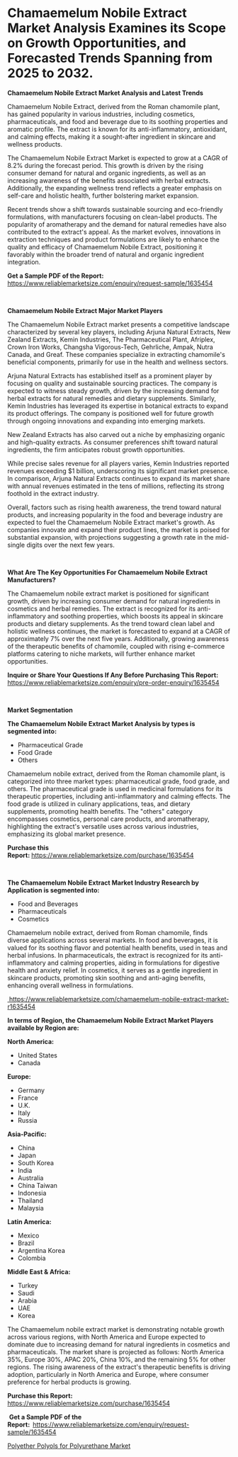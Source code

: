 <p><h1>Chamaemelum Nobile Extract Market Analysis Examines its Scope on Growth Opportunities, and Forecasted Trends Spanning from 2025 to 2032.</h1></p><p><strong>Chamaemelum Nobile Extract Market Analysis and Latest Trends</strong></p>
<p><p>Chamaemelum Nobile Extract, derived from the Roman chamomile plant, has gained popularity in various industries, including cosmetics, pharmaceuticals, and food and beverage due to its soothing properties and aromatic profile. The extract is known for its anti-inflammatory, antioxidant, and calming effects, making it a sought-after ingredient in skincare and wellness products.</p><p>The Chamaemelum Nobile Extract Market is expected to grow at a CAGR of 8.2% during the forecast period. This growth is driven by the rising consumer demand for natural and organic ingredients, as well as an increasing awareness of the benefits associated with herbal extracts. Additionally, the expanding wellness trend reflects a greater emphasis on self-care and holistic health, further bolstering market expansion.</p><p>Recent trends show a shift towards sustainable sourcing and eco-friendly formulations, with manufacturers focusing on clean-label products. The popularity of aromatherapy and the demand for natural remedies have also contributed to the extract's appeal. As the market evolves, innovations in extraction techniques and product formulations are likely to enhance the quality and efficacy of Chamaemelum Nobile Extract, positioning it favorably within the broader trend of natural and organic ingredient integration.</p></p>
<p><strong>Get a Sample PDF of the Report:&nbsp;</strong> <a href="https://www.reliablemarketsize.com/enquiry/request-sample/1635454?utm_campaign=2808&utm_medium=2&utm_source=Github&utm_content=ia&utm_term=23032025&utm_id=chamaemelum-nobile-extract">https://www.reliablemarketsize.com/enquiry/request-sample/1635454</a></p>
<p>&nbsp;</p>
<p><strong>Chamaemelum Nobile Extract Major Market Players</strong></p>
<p><p>The Chamaemelum Nobile Extract market presents a competitive landscape characterized by several key players, including Arjuna Natural Extracts, New Zealand Extracts, Kemin Industries, The Pharmaceutical Plant, Afriplex, Crown Iron Works, Changsha Vigorous-Tech, Gehrliche, Ampak, Nutra Canada, and Greaf. These companies specialize in extracting chamomile's beneficial components, primarily for use in the health and wellness sectors.</p><p>Arjuna Natural Extracts has established itself as a prominent player by focusing on quality and sustainable sourcing practices. The company is expected to witness steady growth, driven by the increasing demand for herbal extracts for natural remedies and dietary supplements. Similarly, Kemin Industries has leveraged its expertise in botanical extracts to expand its product offerings. The company is positioned well for future growth through ongoing innovations and expanding into emerging markets.</p><p>New Zealand Extracts has also carved out a niche by emphasizing organic and high-quality extracts. As consumer preferences shift toward natural ingredients, the firm anticipates robust growth opportunities.</p><p>While precise sales revenue for all players varies, Kemin Industries reported revenues exceeding $1 billion, underscoring its significant market presence. In comparison, Arjuna Natural Extracts continues to expand its market share with annual revenues estimated in the tens of millions, reflecting its strong foothold in the extract industry.</p><p>Overall, factors such as rising health awareness, the trend toward natural products, and increasing popularity in the food and beverage industry are expected to fuel the Chamaemelum Nobile Extract market's growth. As companies innovate and expand their product lines, the market is poised for substantial expansion, with projections suggesting a growth rate in the mid-single digits over the next few years.</p></p>
<p>&nbsp;</p>
<p><strong>What Are The Key Opportunities For Chamaemelum Nobile Extract Manufacturers?</strong></p>
<p><p>The Chamaemelum nobile extract market is positioned for significant growth, driven by increasing consumer demand for natural ingredients in cosmetics and herbal remedies. The extract is recognized for its anti-inflammatory and soothing properties, which boosts its appeal in skincare products and dietary supplements. As the trend toward clean label and holistic wellness continues, the market is forecasted to expand at a CAGR of approximately 7% over the next five years. Additionally, growing awareness of the therapeutic benefits of chamomile, coupled with rising e-commerce platforms catering to niche markets, will further enhance market opportunities.</p></p>
<p><strong>Inquire or Share Your Questions If Any Before Purchasing This Report:</strong> <a href="https://www.reliablemarketsize.com/enquiry/pre-order-enquiry/1635454?utm_campaign=2808&utm_medium=2&utm_source=Github&utm_content=ia&utm_term=23032025&utm_id=chamaemelum-nobile-extract">https://www.reliablemarketsize.com/enquiry/pre-order-enquiry/1635454</a></p>
<p>&nbsp;</p>
<p><strong>Market Segmentation</strong></p>
<p><strong>The Chamaemelum Nobile Extract Market Analysis by types is segmented into:</strong></p>
<p><ul><li>Pharmaceutical Grade</li><li>Food Grade</li><li>Others</li></ul></p>
<p><p>Chamaemelum nobile extract, derived from the Roman chamomile plant, is categorized into three market types: pharmaceutical grade, food grade, and others. The pharmaceutical grade is used in medicinal formulations for its therapeutic properties, including anti-inflammatory and calming effects. The food grade is utilized in culinary applications, teas, and dietary supplements, promoting health benefits. The "others" category encompasses cosmetics, personal care products, and aromatherapy, highlighting the extract's versatile uses across various industries, emphasizing its global market presence.</p></p>
<p><strong>Purchase this Report:&nbsp;</strong><a href="https://www.reliablemarketsize.com/purchase/1635454?utm_campaign=2808&utm_medium=2&utm_source=Github&utm_content=ia&utm_term=23032025&utm_id=chamaemelum-nobile-extract">https://www.reliablemarketsize.com/purchase/1635454</a></p>
<p>&nbsp;</p>
<p><strong>The Chamaemelum Nobile Extract Market Industry Research by Application is segmented into:</strong></p>
<p><ul><li>Food and Beverages</li><li>Pharmaceuticals</li><li>Cosmetics</li></ul></p>
<p><p>Chamaemelum nobile extract, derived from Roman chamomile, finds diverse applications across several markets. In food and beverages, it is valued for its soothing flavor and potential health benefits, used in teas and herbal infusions. In pharmaceuticals, the extract is recognized for its anti-inflammatory and calming properties, aiding in formulations for digestive health and anxiety relief. In cosmetics, it serves as a gentle ingredient in skincare products, promoting skin soothing and anti-aging benefits, enhancing overall wellness in formulations.</p></p>
<p><a href="https://www.reliablemarketsize.com/chamaemelum-nobile-extract-market-r1635454?utm_campaign=2808&utm_medium=2&utm_source=Github&utm_content=ia&utm_term=23032025&utm_id=chamaemelum-nobile-extract">&nbsp;https://www.reliablemarketsize.com/chamaemelum-nobile-extract-market-r1635454</a></p>
<p><strong>In terms of Region, the Chamaemelum Nobile Extract Market Players available by Region are:</strong></p>
<p>
    <p> <strong> North America: </strong>
        <ul>
            <li>United States</li>
            <li>Canada</li>
        </ul>
        </p> 
    <p> <strong> Europe: </strong>
        <ul>
            <li>Germany</li>
            <li>France</li>
            <li>U.K.</li>
            <li>Italy</li>
            <li>Russia</li>
        </ul>
        </p> 
    <p> <strong> Asia-Pacific: </strong>
        <ul>
            <li>China</li>
            <li>Japan</li>
            <li>South Korea</li>
            <li>India</li>
            <li>Australia</li>
            <li>China Taiwan</li>
            <li>Indonesia</li>
            <li>Thailand</li>
            <li>Malaysia</li>
        </ul>
        </p> 
    <p> <strong> Latin America: </strong>
        <ul>
            <li>Mexico</li>
            <li>Brazil</li>
            <li>Argentina Korea</li>
            <li>Colombia</li>
        </ul>
        </p> 
    <p> <strong> Middle East & Africa: </strong>
        <ul>
            <li>Turkey</li>
            <li>Saudi</li>
            <li>Arabia</li>
            <li>UAE</li>
            <li>Korea</li>
        </ul>
    </p>
    </p>
<p><p>The Chamaemelum nobile extract market is demonstrating notable growth across various regions, with North America and Europe expected to dominate due to increasing demand for natural ingredients in cosmetics and pharmaceuticals. The market share is projected as follows: North America 35%, Europe 30%, APAC 20%, China 10%, and the remaining 5% for other regions. The rising awareness of the extract's therapeutic benefits is driving adoption, particularly in North America and Europe, where consumer preference for herbal products is growing.</p></p>
<p><strong>Purchase this Report: </strong><a href="https://www.reliablemarketsize.com/purchase/1635454?utm_campaign=2808&utm_medium=2&utm_source=Github&utm_content=ia&utm_term=23032025&utm_id=chamaemelum-nobile-extract">https://www.reliablemarketsize.com/purchase/1635454</a></p>
<p>&nbsp;<strong>Get a Sample PDF of the Report:&nbsp;&nbsp;</strong><a href="https://www.reliablemarketsize.com/enquiry/request-sample/1635454?utm_campaign=2808&utm_medium=2&utm_source=Github&utm_content=ia&utm_term=23032025&utm_id=chamaemelum-nobile-extract">https://www.reliablemarketsize.com/enquiry/request-sample/1635454</a></p>
<p><strong></strong></p>
<p><p><a href="https://github.com/jenithschijf/Market-Research-Report-List-1/blob/main/polyether-polyols-for-polyurethane-market.md?utm_campaign=2808&utm_medium=2&utm_source=Github&utm_content=ia&utm_term=23032025&utm_id=chamaemelum-nobile-extract">Polyether Polyols for Polyurethane Market</a></p></p>
